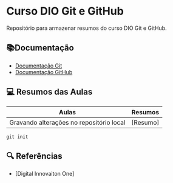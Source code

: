 # Curso DIO Git e GitHub

Repositório para armazenar resumos do curso DIO Git e GitHub.

## 📚Documentação

- [Documentação Git](https://git-scm.com/doc)
- [Documentação GitHub](https://docs.github.com/)

## 💻 Resumos das Aulas


| Aulas | Resumos | 
|-------|---------|
| Gravando alterações no repositório local | [Resumo] |

``` 
git init
```

## 🔍 Referências 
- [Digital Innovaiton One]
